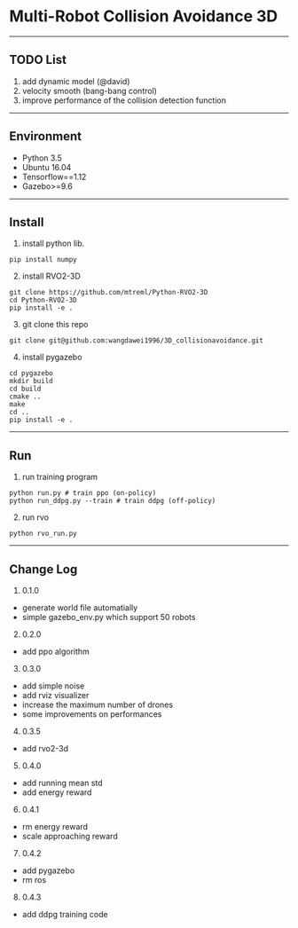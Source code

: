# Multi-Robot Collision Avoidance 3D

---

## TODO List

1. add dynamic model (@david)
2. velocity smooth (bang-bang control)
3. improve performance of the collision detection function

---

## Environment

* Python 3.5
* Ubuntu 16.04
* Tensorflow==1.12
* Gazebo>=9.6

---

## Install

1. install python lib.

```shell
pip install numpy
```

2. install RVO2-3D

``` shell
git clone https://github.com/mtreml/Python-RVO2-3D
cd Python-RVO2-3D
pip install -e .
```

3. git clone this repo

``` shell
git clone git@github.com:wangdawei1996/3D_collisionavoidance.git
```

4. install pygazebo

``` shell
cd pygazebo
mkdir build
cd build
cmake ..
make
cd ..
pip install -e .
```

---

## Run

1. run training program

``` shell
python run.py # train ppo (on-policy)
python run_ddpg.py --train # train ddpg (off-policy)
```

2. run rvo

``` shell
python rvo_run.py
```

---

## Change Log

1. 0.1.0

* generate world file automatially
* simple gazebo_env.py which support 50 robots

2. 0.2.0

* add ppo algorithm

3. 0.3.0

* add simple noise
* add rviz visualizer
* increase the maximum number of drones
* some improvements on performances

4. 0.3.5

* add rvo2-3d

5. 0.4.0

* add running mean std
* add energy reward

6. 0.4.1

* rm energy reward
* scale approaching reward

7. 0.4.2

* add pygazebo
* rm ros

8. 0.4.3

* add ddpg training code